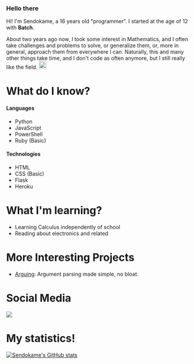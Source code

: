 ### Hello there

Hi! I'm Sendokame, a 16 years old "programmer". I started at the age of 12 with **Batch**.<br>

About two years ago now, I took some interest in Mathematics, and I often take challenges and problems to solve, or generalize them, or, more in general, approach them from everywhere I can. Naturally, this and many other things take time, and I don't code as often anymore, but I still really like the field.
<img height=21 src="https://komarev.com/ghpvc/?username=ZSendokame">

# What do I know?
#### Languages
- Python
- JavaScript
- PowerShell
- Ruby (Basic)

#### Technologies
- HTML
- CSS (Basic)
- Flask
- Heroku

# What I'm learning?
- Learning Calculus independently of school
- Reading about electronics and related

# More Interesting Projects
- [Arguing](https://github.com/zsendokame/Arguing): Argument parsing made simple, no bloat.

# Social Media
<a href="https://discord.gg/aBsCR6pyZj"><img src="https://img.shields.io/badge/Discord-7289DA?style=for-the-badge&logo=discord&logoColor=white"/></a>

# My statistics!
[![Sendokame's GitHub stats](https://github-readme-stats.vercel.app/api?username=zsendokame)](https://github.com/zsendokame/zsendokame)
